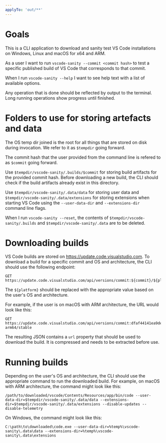 ```yaml
---
applyTo: 'out/**'
---
```


# Goals

This is a CLI application to download and sanity test VS Code installations on Windows, Linux and macOS for x64 and ARM. 

As a user I want to run `vscode-sanity --commit <commit hash>` to test a specific published build of VS Code that corresponds to that commit.

When I run `vscode-sanity --help` I want to see help text with a list of available options.

Any operation that is done should be reflected by output to the terminal. Long running operations show progress until finished.

# Folders to use for storing artefacts and data

The OS temp dir joined is the root for all things that are stored on disk during invocation. We refer to it as `$tempdir` going forward.

The commit hash that the user provided from the command line is refered to as `$commit` going forward.

Use `$tempdir/vscode-sanity/.builds/$commit` for storing build artifacts for the provided commit hash. Before downloading a new build, the CLI should check if the build artifacts already exist in this directory.

Use `$tempdir/vscode-sanity/.data/data` for storing user data and `$tempdir/vscode-sanity/.data/extensions` for storing extensions when starting VS Code using the `--user-data-dir` and `--extensions-dir` command line flags.

When I run `vscode-sanity --reset`, the contents of `$tempdir/vscode-sanity/.builds` and `$tempdir/vscode-sanity/.data` are to be deleted.

# Downloading builds

VS Code builds are stored on https://update.code.visualstudio.com. To download a build for a specific commit and OS and architecture, the CLI should use the following endpoint:

```
GET https://update.code.visualstudio.com/api/versions/commit:${commit}/${platform}/stable
```

The `${platform}` should be replaced with the appropriate value based on the user's OS and architecture.

For example, if the user is on macOS with ARM architecture, the URL would look like this:

```
GET https://update.code.visualstudio.com/api/versions/commit:dfaf44141ea9deb3b4096f7cd6d24e00c147a4b1/darwin-arm64/stable
```

The resulting JSON contains a `url` property that should be used to download the build. It is compressed and needs to be extracted before use.

# Running builds

Depending on the user's OS and architecture, the CLI should use the appropriate command to run the downloaded build. For example, on macOS with ARM architecture, the command might look like this:

```
/path/to/downloaded/vscode/Contents/Resources/app/bin/code --user-data-dir=$tempdir/vscode-sanity/.data/data --extensions-dir=$tempdir/vscode-sanity/.data/extensions --disable-updates --disable-telemetry
```

On Windows, the command might look like this:

```
C:\path\to\downloaded\code.exe --user-data-dir=%temp%\vscode-sanity\.data\data --extensions-dir=%temp%\vscode-sanity\.data\extensions
```